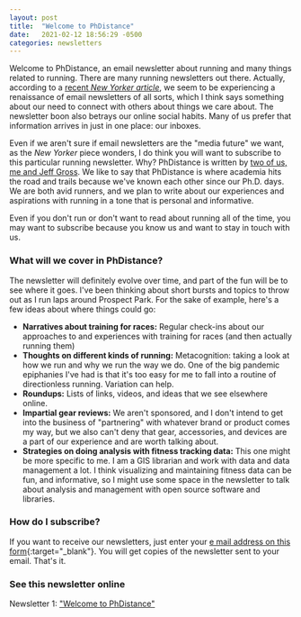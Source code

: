 ```yaml
---
layout: post
title:  "Welcome to PhDistance"
date:   2021-02-12 18:56:29 -0500
categories: newsletters
---
```

Welcome to PhDistance, an email newsletter about running and many things related to running. There are many running newsletters out there. Actually, according to a [recent _New Yorker article_](https://www.newyorker.com/magazine/2021/01/04/is-substack-the-media-future-we-want), we seem to be experiencing a renaissance of email newsletters of all sorts, which I think says something about our need to connect with others about things we care about. The newsletter boon also betrays our online social habits. Many of us prefer that information arrives in just in one place: our inboxes.

Even if we aren't sure if email newsletters are the "media future" we want, as the _New Yorker_ piece wonders, I do think you will want to subscribe to this particular running newsletter. Why? PhDistance is written by [two of us, me and Jeff Gross](/about). We like to say that PhDistance is where academia hits the road and trails because we've known each other since our Ph.D. days. We are both avid runners, and we plan to write about our experiences and aspirations with running in a tone that is personal and informative.

Even if you don't run or don't want to read about running all of the time, you may want to subscribe because you know us and want to stay in touch with us.

### What will we cover in PhDistance?

The newsletter will definitely evolve over time, and part of the fun will be to see where it goes. I've been thinking about short bursts and topics to throw out as I run laps around Prospect Park. For the sake of example, here's a few ideas about where things could go:

- **Narratives about training for races:** Regular check-ins about our approaches to and experiences with training for races (and then actually running them)
- **Thoughts on different kinds of running:** Metacognition: taking a look at how we run and why we run the way we do. One of the big pandemic epiphanies I've had is that it's too easy for me to fall into a routine of directionless running. Variation can help.
- **Roundups:** Lists of links, videos, and ideas that we see elsewhere online.
- **Impartial gear reviews:** We aren't sponsored, and I don't intend to get into the business of "partnering" with whatever brand or product comes my way, but we also can't deny that gear, accessories, and devices are a part of our experience and are worth talking about.
- **Strategies on doing analysis with fitness tracking data:** This one might be more specific to me. I am a GIS librarian and work with data and data management a lot. I think visualizing and maintaining fitness data can be fun, and informative, so I might use some space in the newsletter to talk about analysis and management with open source software and libraries.

### How do I subscribe?

If you want to receive our newsletters, just enter your [e mail address on this form](https://forms.gle/NHEsBP1wo11yYrZj7){:target="_blank"}. You will get copies of the newsletter sent to your email. That's it.

### See this newsletter online

Newsletter 1: ["Welcome to PhDistance"]()
